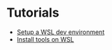 # Tutorials

* [Setup a WSL dev environment](001-setup-WSL-dev-environment/README.md)
* [Install tools on WSL](002-install-tools/README.md)
  